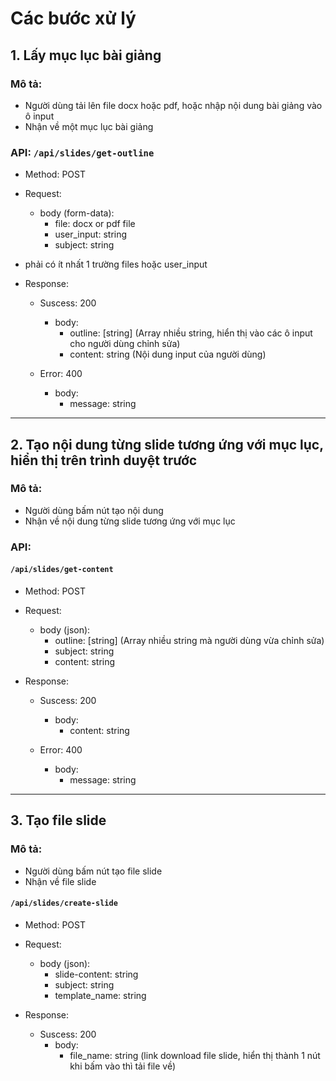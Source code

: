 # Các bước xử lý

## 1. Lấy mục lục bài giảng

### Mô tả:

- Người dùng tải lên file docx hoặc pdf, hoặc nhập nội dung bài giảng vào ô input
- Nhận về một mục lục bài giảng

### API: `/api/slides/get-outline`

- Method: POST
- Request:
    - body (form-data):
        - file: docx or pdf file
        - user_input: string
        - subject: string
- phải có ít nhất 1 trường files hoặc user_input

- Response:

    - Suscess: 200

        - body:
            - outline: [string] (Array nhiều string, hiển thị vào các ô input cho người dùng chỉnh sửa)
            - content: string (Nội dung input của người dùng)
    - Error: 400
        - body:
            - message: string

---

## 2. Tạo nội dung từng slide tương ứng với mục lục, hiển thị trên trình duyệt trước

### Mô tả:

- Người dùng bấm nút tạo nội dung
- Nhận về nội dung từng slide tương ứng với mục lục

### API:

#### `/api/slides/get-content`

- Method: POST
- Request:

    - body (json):
        - outline: [string] (Array nhiều string mà người dùng vừa chỉnh sửa)
        - subject: string
        - content: string
- Response:

    - Suscess: 200

        - body:
            - content: string

    - Error: 400
        - body:
            - message: string

---

## 3. Tạo file slide

### Mô tả:

- Người dùng bấm nút tạo file slide
- Nhận về file slide

#### `/api/slides/create-slide`

- Method: POST
- Request:
    - body (json):
        - slide-content: string
        - subject: string
        - template_name: string

- Response:
    - Suscess: 200
        - body:
            - file_name: string (link download file slide, hiển thị thành 1 nút khi bấm vào thì tải file về)